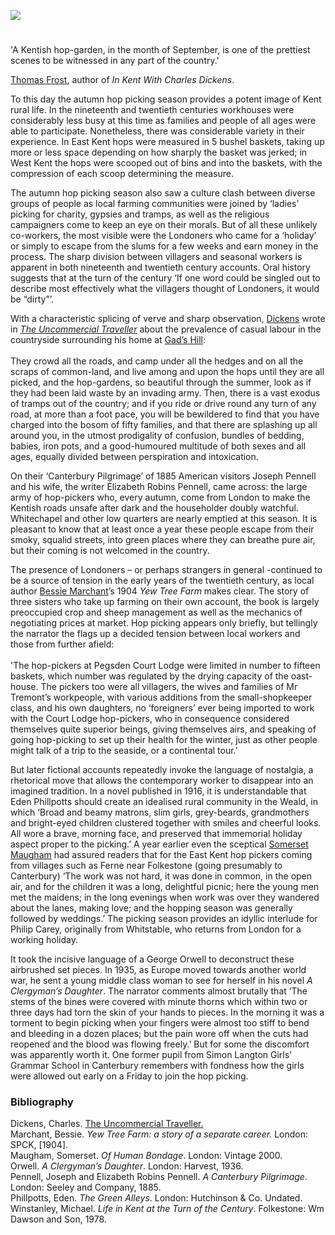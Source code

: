 <a href="https://juncture-digital.org"><img src="https://juncture-digital.org/images/ve-button.png"/></a>
<param author="Carolyn Oulton" banner="https://upload.wikimedia.org/wikipedia/commons/4/44/Hopping_in_Kent-_Hop-picking_in_Yalding%2C_Kent%2C_England%2C_UK%2C_1944_D22170.jpg" layout="vtl" title="Hop Picking and the Literary Imagination" ve-config=""/>

<param aliases="West Kent" eid="Q7985606" ve-entity=""/>
<param aliases="Gads Hill" eid="Q104082075" ve-entity=""/>
<param aliases="Canterbury" eid="Q29303" ve-entity=""/>
<param aliases="Folkestone" eid="Q375314" ve-entity=""/>
<param aliases="Whitstable" eid="Q964785" ve-entity=""/>
<param aliases="Simon Langton Girls' Grammar School" eid="Q751916" ve-entity=""/>
<param aliases="Ferne" eid="Q1006783" ve-entity=""/>

#

'A Kentish hop-garden, in the month of September, is one of the prettiest scenes to be witnessed in any part of the country.' 

[Thomas Frost](/19c/19c-frost-biography), author of _In Kent With Charles Dickens_.

To this day the autumn hop picking season provides a potent image of Kent rural life. In the nineteenth and twentieth centuries workhouses were considerably less busy at this time as families and people of all ages were able to participate. Nonetheless, there was considerable variety in their experience. In East Kent hops were measured in 5 bushel baskets, taking up more or less space depending on how sharply the basket was jerked; in West Kent the hops were scooped out of bins and into the baskets, with the compression of each scoop determining the measure. 
<param ve-image-v2 manifest="https://iiif.juncture-digital.org/wc:Hop-Picking_in_Kent_by_Stephen_Thompson_1875.jpg/manifest.json">
<param center="Q7985606" ve-map="" zoom="10"/>

The autumn hop picking season also saw a culture clash between diverse groups of people as local farming communities were joined by ‘ladies’ picking for charity, gypsies and tramps, as well as the religious campaigners come to keep an eye on their morals. But of all these unlikely co-workers, the most visible were the Londoners who came for a ‘holiday’ or simply to escape from the slums for a few weeks and earn money in the process. The sharp division between villagers and seasonal workers is apparent in both nineteenth and twentieth century accounts. Oral history suggests that at the turn of the century ‘If one word could be singled out to describe most effectively what the villagers thought of Londoners, it would be “dirty”’.
<param ve-image-v2 manifest="https://iiif.juncture-digital.org/wc:Hopping_in_Kent-_Hop-picking_in_Yalding%2C_Kent%2C_England%2C_UK%2C_1944_D22172.jpg/manifest.json">

With a characteristic splicing of verve and sharp observation, [Dickens](/dickens/dickens-biography) wrote in [_The Uncommercial Traveller_]( https://www.djo.org.uk/indexes/authors/charles-dickens/the-uncommercial-traveller.html) about the prevalence of casual labour in the countryside surrounding his home at [Gad’s Hill](/dickens/dickens-gads-hill):
<br/><br/>
They crowd all the roads, and camp under all the hedges and on all the scraps of common-land, and live among and upon the hops until they are all picked, and the hop-gardens, so beautiful through the summer, look as if they had been laid waste by an invading army. Then, there is a vast exodus of tramps out of the country; and if you ride or drive round any turn of any road, at more than a foot pace, you will be bewildered to find that you have charged into the bosom of fifty families, and that there are splashing up all around you, in the utmost prodigality of confusion, bundles of bedding, babies, iron pots, and a good-humoured multitude of both sexes and all ages, equally divided between perspiration and intoxication. 
<param ve-image-v2 manifest="https://iiif.juncture-digital.org/gh:kent-map/images/20c/OasthousesMJC.jpg/manifest.json">
<param ve-image-v2 manifest="https://iiif.juncture-digital.org/wc:The_Uncommercial_Traveller_Illus_1.jpg/manifest.json">
<param center="Q104082075" ve-map="" zoom="10"/>

On their ‘Canterbury Pilgrimage’ of 1885 American visitors Joseph Pennell and his wife, the writer Elizabeth Robins Pennell, came across:
the large army of hop-pickers who, every autumn, come from London to make the Kentish roads unsafe after dark and the householder doubly watchful. Whitechapel and other low quarters are nearly emptied at this season. It is pleasant to know that at least once a year these people escape from their smoky, squalid streets, into green places where they can breathe pure air, but their coming is not welcomed in the country. 
<param ve-image-v2 manifest="https://iiif.juncture-digital.org/wc:Portrait_Sketch_of_Joseph_Pennell.jpg/manifest.json">
<param ve-image-v2 manifest="https://iiif.juncture-digital.org/wc:Hopping_in_Kent-_Hop-picking_in_Yalding%2C_Kent%2C_England%2C_UK%2C_1944_D22170.jpg/manifest.json">
<param center="Q29303" ve-map="" zoom="10"/>

The presence of Londoners – or perhaps strangers in general -continued to be a source of tension in the early years of the twentieth century, as local author [Bessie Marchant](/19/19c-marchantb-biography)’s 1904 _Yew Tree Farm_ makes clear. The story of three sisters who take up farming on their own account, the book is largely preoccupied crop and sheep management as well as the mechanics of negotiating prices at market. Hop picking appears only briefly, but tellingly the narrator the flags up a decided tension between local workers and those from further afield:
<br/><br/>
'The hop-pickers at Pegsden Court Lodge were limited in number to fifteen baskets, which number was regulated by the drying capacity of the oast-house. The pickers too were all villagers, the wives and families of Mr Tremont’s workpeople, with various additions from the small-shopkeeper class, and his own daughters, no ‘foreigners’ ever being imported to work with the Court Lodge hop-pickers, who in consequence considered themselves quite superior beings, giving themselves airs, and speaking of going hop-picking to set up their health for the winter, just as other people might talk of a trip to the seaside, or a continental tour.’    
<param ve-image-v2 manifest="https://iiif.juncture-digital.org/wc:Hopping_in_Kent-_Hop-picking_in_Yalding%2C_Kent%2C_England%2C_UK%2C_1944_D22167.jpg/manifest.json">

But later fictional accounts repeatedly invoke the language of nostalgia, a rhetorical move that allows the contemporary worker to disappear into an imagined tradition. In a novel published in 1916, it is understandable that Eden Phillpotts should create an idealised rural community in the Weald, in which ‘Broad and beamy matrons, slim girls, grey-beards, grandmothers and bright-eyed children clustered together with smiles and cheerful looks. All wore a brave, morning face, and preserved that immemorial holiday aspect proper to the picking.’ A year earlier even the sceptical [Somerset Maugham](/20c/20c-maugham-biography) had assured readers that for the East Kent hop pickers coming from villages such as Ferne near Folkestone (going presumably to Canterbury) ‘The work was not hard, it was done in common, in the open air, and for the children it was a long, delightful picnic; here the young men met the maidens; in the long evenings when work was over they wandered about the lanes, making love; and the hopping season was generally followed by weddings.’ The picking season provides an idyllic interlude for Philip Carey, originally from Whitstable, who returns from London for a working holiday.
<param center="Q375314" ve-map="" zoom="10"/>
<param center="Q964785" ve-map="" zoom="10"/>
<param ve-image-v2 manifest="https://iiif.juncture-digital.org/gh:kent-map/images/20c/Hop pickers.jpg/manifest.json">
<param ve-image-v2 manifest="https://iiif.juncture-digital.org/wc:Hopping_in_Kent-_Hop-picking_in_Yalding%2C_Kent%2C_England%2C_UK%2C_1944_D22175.jpg/manifest.json">

It took the incisive language of a George Orwell to deconstruct these airbrushed set pieces. In 1935, as Europe moved towards another world war, he sent a young middle class woman to see for herself in his novel _A Clergyman’s Daughter_. The narrator comments almost brutally that ‘The stems of the bines were covered with minute thorns which within two or three days had torn the skin of your hands to pieces. In the morning it was a torment to begin picking when your fingers were almost too stiff to bend and bleeding in a dozen places; but the pain wore off when the cuts had reopened and the blood was flowing freely.’  But for some the discomfort was apparently worth it. One former pupil from Simon Langton Girls’ Grammar School in Canterbury  remembers with fondness how the girls were allowed out early on a Friday to join the hop picking.
<param center="Q7519165" ve-map="" zoom="10"/>

### Bibliography 

Dickens, Charles. [The Uncommercial Traveller.](http://elibrary.club/dickens-the-uncommercial-traveller/76)    
Marchant, Bessie. _Yew Tree Farm: a story of a separate career._ London: SPCK, [1904].   
Maugham, Somerset. _Of Human Bondage_. London: Vintage 2000.   
Orwell. _A Clergyman’s Daughter_. London: Harvest, 1936.   
Pennell, Joseph and Elizabeth Robins Pennell. _A Canterbury Pilgrimage_. London: Seeley and Company, 1885.   
Phillpotts, Eden. _The Green Alleys_. London: Hutchinson &amp; Co. Undated.    
Winstanley, Michael. _Life in Kent at the Turn of the Century_. Folkestone: Wm Dawson and Son, 1978.   
